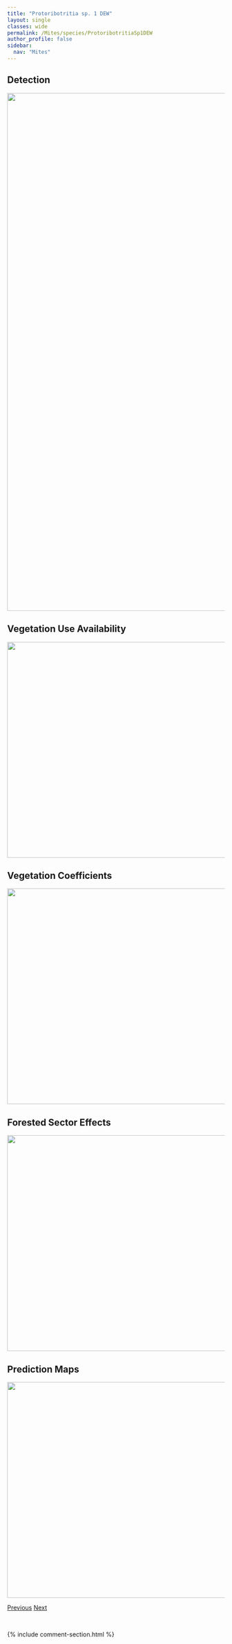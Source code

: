 ```yaml
---
title: "Protoribotritia sp. 1 DEW"
layout: single
classes: wide
permalink: /Mites/species/ProtoribotritiaSp1DEW
author_profile: false
sidebar:
  nav: "Mites"
---
```


<h2>Detection</h2>

<a href="https://drive.google.com/uc?export=view&id=1a4cCiudtjPMpcMGu0sJbXo5VL9TCz4FT">
<img src="https://drive.google.com/uc?export=view&id=1a4cCiudtjPMpcMGu0sJbXo5VL9TCz4FT" height = "1200" width = "800">
</a>


<h2>Vegetation Use Availability</h2>

<a href="https://drive.google.com/uc?export=view&id=1HregNSQ5dKGABdrsXGHCpcFPwZaD3vDJ">
<img src="https://drive.google.com/uc?export=view&id=1HregNSQ5dKGABdrsXGHCpcFPwZaD3vDJ" height = "500" width = "1000">
</a>


<h2>Vegetation Coefficients</h2>

<a href="https://drive.google.com/uc?export=view&id=1lMZMydyEmEEvGGMgiDlULeY_9mdcwEuz">
<img src="https://drive.google.com/uc?export=view&id=1lMZMydyEmEEvGGMgiDlULeY_9mdcwEuz" height = "500" width = "1000">
</a>


<h2>Forested Sector Effects</h2>

<a href="https://drive.google.com/uc?export=view&id=1MDmux1z6w5oIAPXiFPQuAaGE5U8_iBjM">
<img src="https://drive.google.com/uc?export=view&id=1MDmux1z6w5oIAPXiFPQuAaGE5U8_iBjM" height = "500" width = "1000">
</a>


<h2>Prediction Maps</h2>

<a href="https://drive.google.com/uc?export=view&id=1vcXN2rlx6x6DWmhTTfPUtK-7y3tcsqEh">
<img src="https://drive.google.com/uc?export=view&id=1vcXN2rlx6x6DWmhTTfPUtK-7y3tcsqEh" height = "500" width = "1000">
</a>


<a href="/DevelopmentWebsite/Mites/species/ProtoribatesSp3LML" class="pagination--pager" title="Protoribates sp. 3 LML">Previous</a> <a href="/DevelopmentWebsite/Mites/species/PunctoribatesPalustris" class="pagination--pager" title="Punctoribates palustris">Next</a>

<p>&nbsp;</p>

{% include comment-section.html %}
